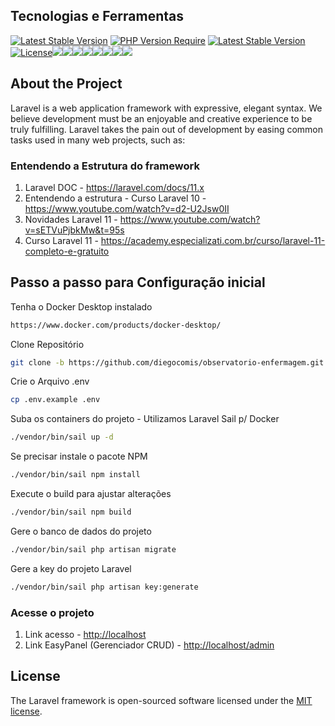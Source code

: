 


## Tecnologias e Ferramentas
[![Latest Stable Version](https://badgen.net/packagist/lang/monolog/monolog)](https://badgen.net/packagist/lang/monolog/monolog)
[![PHP Version Require](https://badgen.net/badge/php/%3E8.3/green)](https://badgen.net/badge/php/%3E8.3/green)
<a href="https://packagist.org/packages/laravel/framework"><img src="https://img.shields.io/packagist/v/laravel/framework" alt="Latest Stable Version"></a><a href="https://packagist.org/packages/laravel/framework"><img src="https://img.shields.io/packagist/l/laravel/framework" alt="License"></a><img src="https://img.shields.io/badge/laravel-%23FF2D20.svg?style=for-the-badge&logo=laravel&logoColor=white"/><img src="https://img.shields.io/badge/HTML5-E34F26?style=for-the-badge&logo=html5&logoColor=white" /><img src="https://img.shields.io/badge/JavaScript-323330?style=for-the-badge&logo=javascript&logoColor=F7DF1E" /><img src="https://img.shields.io/badge/json-5E5C5C?style=for-the-badge&logo=json&logoColor=white" /><img src="https://img.shields.io/badge/Docker-2CA5E0?style=for-the-badge&logo=docker&logoColor=white" /><img src="https://img.shields.io/badge/Bootstrap-563D7C?style=for-the-badge&logo=bootstrap&logoColor=white" /><img src="https://img.shields.io/badge/Git-F05032?style=for-the-badge&logo=git&logoColor=white" /><img src="https://img.shields.io/badge/Webpack-8DD6F9?style=for-the-badge&logo=Webpack&logoColor=white" />

## About the Project

Laravel is a web application framework with expressive, elegant syntax. We believe development must be an enjoyable and creative experience to be truly fulfilling. Laravel takes the pain out of development by easing common tasks used in many web projects, such as:

### Entendendo a Estrutura do framework
1. Laravel DOC - https://laravel.com/docs/11.x
2. Entendendo a estrutura - Curso Laravel 10 - https://www.youtube.com/watch?v=d2-U2Jsw0II
3. Novidades Laravel 11 - https://www.youtube.com/watch?v=sETVuPjbkMw&t=95s
4. Curso Laravel 11 - https://academy.especializati.com.br/curso/laravel-11-completo-e-gratuito


## Passo a passo para Configuração inicial

Tenha o Docker Desktop instalado
```sh
https://www.docker.com/products/docker-desktop/
```

Clone Repositório
```sh
git clone -b https://github.com/diegocomis/observatorio-enfermagem.git
```
Crie o Arquivo .env
```sh
cp .env.example .env
```
Suba os containers do projeto - Utilizamos Laravel Sail p/ Docker
```sh
./vendor/bin/sail up -d
```
Se precisar instale o pacote NPM
```sh
./vendor/bin/sail npm install
```
Execute o build para ajustar alterações
```sh
./vendor/bin/sail npm build
```
Gere o banco de dados do projeto
```sh
./vendor/bin/sail php artisan migrate
```
Gere a key do projeto Laravel
```sh
./vendor/bin/sail php artisan key:generate
```

### Acesse o projeto
1. Link acesso - [http://localhost](http://localhost)
2. Link EasyPanel (Gerenciador CRUD) - [http://localhost/admin](http://localhost/admin)

## License

The Laravel framework is open-sourced software licensed under the [MIT license](https://opensource.org/licenses/MIT).
